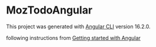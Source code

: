 # MozTodoAngular

This project was generated with [Angular CLI](https://github.com/angular/angular-cli) version 16.2.0.

following instructions from [Getting started with Angular](https://developer.mozilla.org/en-US/docs/Learn/Tools_and_testing/Client-side_JavaScript_frameworks/Angular_getting_started)